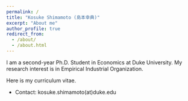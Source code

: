 ```yaml
---
permalink: /
title: "Kosuke Shimamoto (島本幸典)"
excerpt: "About me"
author_profile: true
redirect_from: 
  - /about/
  - /about.html
---
```


I am a second-year Ph.D. Student in Economics at Duke University.
My research interest is in Empirical Industrial Organization.

Here is my curriculum vitae.

- Contact: kosuke.shimamoto(at)duke.edu